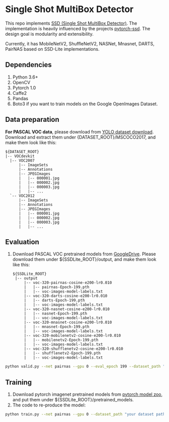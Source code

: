 # Single Shot MultiBox Detector

This repo implements [SSD (Single Shot MultiBox Detector)](https://arxiv.org/abs/1512.02325). The implementation is heavily influenced by the projects [pytorch-ssd](https://github.com/qfgaohao/pytorch-ssd).
The design goal is modularity and extensibility.

Currently, it has MobileNetV2, ShuffleNetV2, NASNet, Mnasnet, DARTS, PairNAS based on SSD-Lite implementations.

## Dependencies
1. Python 3.6+
2. OpenCV
3. Pytorch 1.0
4. Caffe2
5. Pandas
6. Boto3 if you want to train models on the Google OpenImages Dataset.

## Data preparation
**For PASCAL VOC data**, please download from [YOLO dataset download](https://pjreddie.com/projects/pascal-voc-dataset-mirror/). Download and extract them under {DATASET_ROOT}/MSCOCO2017, and make them look like this:
```
${DATASET_ROOT}
|-- VOCdevkit
  |-- VOC2007
      |-- ImageSets
      |-- Annotations
      |-- JPEGImages
      |   |-- 000001.jpg
      |   |-- 000002.jpg
      |   |-- 000003.jpg
      |   |-- ...
  `-- VOC2012
      |-- ImageSets
      |-- Annotations
      |-- JPEGImages
      |   |-- 000001.jpg
      |   |-- 000002.jpg
      |   |-- 000003.jpg
      |   |-- ...
```


## Evaluation
1. Download PASCAL VOC pretrained models from [GoogleDrive](https://drive.google.com/drive/folders/1Jr2JjXYFG2LOg49rWdcx5Us0UWFWLCwX?usp=sharing). Please download them under ${SSDLite_ROOT}/output, and make them look like this:

   ```
   ${SSDLite_ROOT}
    |-- output
        |-- voc-320-pairnas-cosine-e200-lr0.010
        |   |-- pairnas-Epoch-199.pth
        |   |-- voc-images-model-labels.txt
        |-- voc-320-darts-cosine-e200-lr0.010
        |   |-- darts-Epoch-199.pth
        |   |-- voc-images-model-labels.txt
        |-- voc-320-nasnet-cosine-e200-lr0.010
        |   |-- nasnet-Epoch-199.pth
        |   |-- voc-images-model-labels.txt
        |-- voc-320-mnasnet-cosine-e200-lr0.010
        |   |-- mnasnet-Epoch-199.pth
        |   |-- voc-images-model-labels.txt
        |-- voc-320-mobilenetv2-cosine-e200-lr0.010
        |   |-- mobilenetv2-Epoch-199.pth
        |   |-- voc-images-model-labels.txt
        |-- voc-320-shufflenetv2-cosine-e200-lr0.010
        |   |-- shufflenetv2-Epoch-199.pth
        |   |-- voc-images-model-labels.txt
   ```

```bash
python valid.py --net pairnas --gpu 0 --eval_epoch 199 --dataset_path "your dataset path"
```

## Training
1. Download pytorch imagenet pretrained models from [pytorch model zoo](https://pytorch.org/docs/stable/model_zoo.html#module-torch.utils.model_zoo), and put them under ${SSDLite_ROOT}/pretrained_models.
2. The code to re-produce the model:

```bash
python train.py --net pairnas --gpu 0 --dataset_path "your dataset path"
```
